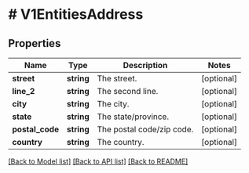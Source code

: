 # # V1EntitiesAddress

## Properties

Name | Type | Description | Notes
------------ | ------------- | ------------- | -------------
**street** | **string** | The street. | [optional]
**line_2** | **string** | The second line. | [optional]
**city** | **string** | The city. | [optional]
**state** | **string** | The state/province. | [optional]
**postal_code** | **string** | The postal code/zip code. | [optional]
**country** | **string** | The country. | [optional]

[[Back to Model list]](../../README.md#models) [[Back to API list]](../../README.md#endpoints) [[Back to README]](../../README.md)
